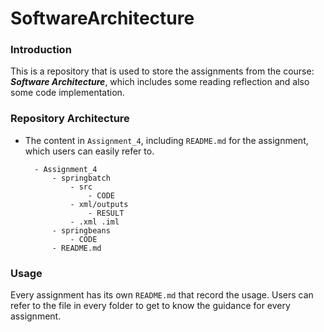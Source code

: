 # SoftwareArchitecture

### Introduction

This is a repository that is used to store the assignments from the course: ***Software Architecture***, which includes some reading reflection and also some code implementation.

### Repository Architecture

- The content in ``Assignment_4``, including ``README.md`` for the assignment, which users can easily refer to.  

        - Assignment_4
            - springbatch
                - src
                    - CODE
                - xml/outputs
                    - RESULT
                - .xml .iml
            - springbeans
                - CODE
            - README.md

### Usage

Every assignment has its own ``README.md`` that record the usage. Users can refer to the file in every folder to get to know the guidance for every assignment.